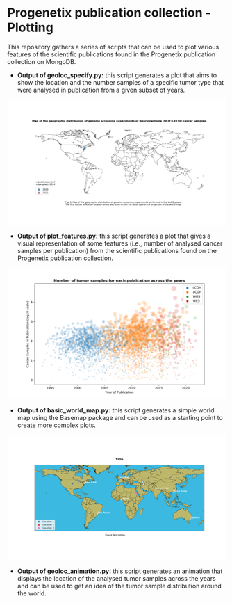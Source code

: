# Progenetix publication collection - Plotting

This repository gathers a series of scripts that can be used to plot various features of the scientific publications found in the Progenetix publication collection on MongoDB.  

* __Output of geoloc_specify.py:__ this script generates a plot that aims to show the location and the number samples of a specific tumor type that were analysed in publication from a given subset of years.


![alt text](images/geoloc_specify.png)

* __Output of plot_features.py:__ this script generates a plot that gives a visual representation of some features (i.e., number of analysed cancer samples per publication) from the scientific publications found on the Progenetix publication collection. 

![alt text](images/publication_features.png)


* __Output of basic_world_map.py:__ this script generates a simple world map using the Basemap package and can be used as a starting point to create more complex plots.

![alt text](images/basic_world_map.png)


* __Output of geoloc_animation.py:__
this script generates an animation that displays the location of the analysed tumor samples across the years and can be used to get an idea of the tumor sample distribution around the world. 
